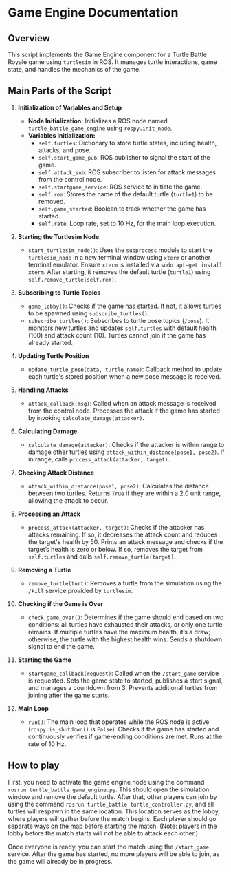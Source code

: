# Game Engine Documentation

## Overview

This script implements the Game Engine component for a Turtle Battle Royale game using `turtlesim` in ROS. It manages turtle interactions, game state, and handles the mechanics of the game.

## Main Parts of the Script

1. **Initialization of Variables and Setup**
   - **Node Initialization:** Initializes a ROS node named `turtle_battle_game_engine` using `rospy.init_node`.
   - **Variables Initialization:**
     - `self.turtles`: Dictionary to store turtle states, including health, attacks, and pose.
     - `self.start_game_pub`: ROS publisher to signal the start of the game.
     - `self.attack_sub`: ROS subscriber to listen for attack messages from the control node.
     - `self.startgame_service`: ROS service to initiate the game.
     - `self.rem`: Stores the name of the default turtle (`turtle1`) to be removed.
     - `self.game_started`: Boolean to track whether the game has started.
     - `self.rate`: Loop rate, set to 10 Hz, for the main loop execution.

2. **Starting the Turtlesim Node**
   - `start_turtlesim_node()`: Uses the `subprocess` module to start the `turtlesim_node` in a new terminal window using `xterm` or another terminal emulator. Ensure `xterm` is installed via `sudo apt-get install xterm`. After starting, it removes the default turtle (`turtle1`) using `self.remove_turtle(self.rem)`.

3. **Subscribing to Turtle Topics**
   - `game_lobby()`: Checks if the game has started. If not, it allows turtles to be spawned using `subscribe_turtles()`.
   - `subscribe_turtles()`: Subscribes to turtle pose topics (`/pose`). It monitors new turtles and updates `self.turtles` with default health (100) and attack count (10). Turtles cannot join if the game has already started.

4. **Updating Turtle Position**
   - `update_turtle_pose(data, turtle_name)`: Callback method to update each turtle's stored position when a new pose message is received.

5. **Handling Attacks**
   - `attack_callback(msg)`: Called when an attack message is received from the control node. Processes the attack if the game has started by invoking `calculate_damage(attacker)`.

6. **Calculating Damage**
   - `calculate_damage(attacker)`: Checks if the attacker is within range to damage other turtles using `attack_within_distance(pose1, pose2)`. If in range, calls `process_attack(attacker, target)`.

7. **Checking Attack Distance**
   - `attack_within_distance(pose1, pose2)`: Calculates the distance between two turtles. Returns `True` if they are within a 2.0 unit range, allowing the attack to occur.

8. **Processing an Attack**
   - `process_attack(attacker, target)`: Checks if the attacker has attacks remaining. If so, it decreases the attack count and reduces the target's health by 50. Prints an attack message and checks if the target’s health is zero or below. If so, removes the target from `self.turtles` and calls `self.remove_turtle(target)`.

9. **Removing a Turtle**
   - `remove_turtle(turt)`: Removes a turtle from the simulation using the `/kill` service provided by `turtlesim`.

10. **Checking if the Game is Over**
    - `check_game_over()`: Determines if the game should end based on two conditions: all turtles have exhausted their attacks, or only one turtle remains. If multiple turtles have the maximum health, it’s a draw; otherwise, the turtle with the highest health wins. Sends a shutdown signal to end the game.

11. **Starting the Game**
    - `startgame_callback(request)`: Called when the `/start_game` service is requested. Sets the game state to started, publishes a start signal, and manages a countdown from 3. Prevents additional turtles from joining after the game starts.

12. **Main Loop**
    - `run()`: The main loop that operates while the ROS node is active (`rospy.is_shutdown()` is `False`). Checks if the game has started and continuously verifies if game-ending conditions are met. Runs at the rate of 10 Hz.
   
## How to play
First, you need to activate the game engine node using the command `rosrun turtle_battle game_engine.py`. This should open the simulation window and remove the default turtle. After that, other players can join by using the command `rosrun turtle_battle turtle_controller.py`, and all turtles will respawn in the same location. This location serves as the lobby, where players will gather before the match begins. Each player should go separate ways on the map before starting the match. (Note: players in the lobby before the match starts will not be able to attack each other.)

Once everyone is ready, you can start the match using the `/start_game` service. After the game has started, no more players will be able to join, as the game will already be in progress.
